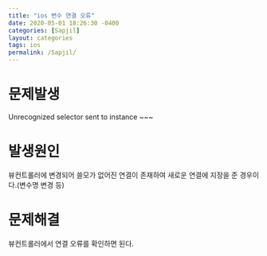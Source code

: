 ```yaml
---
title: "ios 변수 연결 오류"
date: 2020-05-01 18:26:30 -0400
categories: [Sapjil]
layout: categories
tags: ios
permalink: /Sapjil/
---
```


# 문제발생

Unrecognized selector sent to instance ~~~

# 발생원인

뷰컨트롤러에 변경되어 쓸모가 없어진 연결이 존재하여 새로운 연결에 지장을 준 경우이다.(변수명 변경 등)

# 문제해결

뷰컨트롤러에서 연결 오류를 확인하면 된다.
